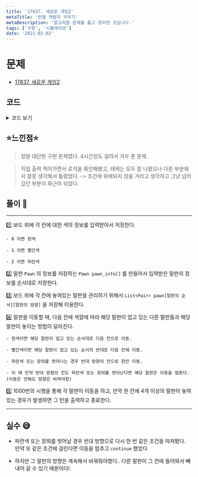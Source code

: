 ```yaml
---
title: '17837. 새로운 게임2'
metaTitle: '만렙 개발자 키우기'
metaDescription: '알고리즘 문제를 풀고 정리한 곳입니다.'
tags: ['구현', '시뮬레이션']
date: '2021-02-02'
---
```


# 문제
- [17837. 새로운 게임2](https://www.acmicpc.net/problem/17837)

## 코드

<details><summary> 코드 보기 </summary>

``` java
import java.io.BufferedReader;
import java.io.IOException;
import java.io.InputStreamReader;
import java.util.*;

class Pair{
    int id, d;

    public Pair(int id, int d) {
        this.id = id;
        this.d = d;
    }
}
class Pawn{
    int x, y, d;

    public Pawn(int x, int y, int d) {
        this.x = x;
        this.y = y;
        this.d = d;
    }
}

public class Q17837 {
    static int n, k, board[][], dx[] = {0, 0, 0, -1, 1}, dy[] = {0, 1, -1, 0, 0};
    static List<Pair> pawn[][]; // 말의 순서, 방향 저장
    static Pawn pawn_info[]; // 말의 정보 저장
    public static void main(String[] args) throws IOException {
        init();
        solution();
    }

    private static void solution() {
        for (int turn = 1; turn <= 1000; turn++) {
            //System.out.println("------ Turn " + turn + " ------");
            for (int i = 1; i <= k; i++) {
                Pawn here = pawn_info[i];
                List<Pair> from = pawn[here.x][here.y];
                int nx = here.x + dx[here.d], ny = here.y + dy[here.d];

                if(!isBorder(nx, ny) || board[nx][ny] == 2){ // out of bound or blue
                    nx = here.x - dx[here.d]; ny = here.y - dy[here.d];
                    if(here.d == 1) here.d = 2;
                    else if(here.d == 2) here.d = 1;
                    else if(here.d == 3) here.d = 4;
                    else if(here.d == 4) here.d = 3;
                    for (int j = 0; j < from.size(); j++) {
                        Pair p = from.get(j);
                        if(p.id == i) p.d = here.d;
                    }
                    if(!isBorder(nx, ny) || board[nx][ny] == 2) continue;
                    here.x = nx; here.y = ny;
                }
                here.x = nx; here.y = ny;

                List<Pair> there = pawn[nx][ny];

                if(board[nx][ny] == 0) { // white
                    boolean flag = false;
                    for(int j = 0; j< from.size();){
                        Pair p = from.get(j);
                        if(p.id == i) flag =true;
                        if(!flag) {
                            ++j;
                            continue;
                        }
                        pawn_info[p.id].x = nx;
                        pawn_info[p.id].y = ny;
                        pawn_info[p.id].d = p.d;
                        there.add(p);
                        from.remove(j);
                    }
                }
                else if(board[nx][ny] == 1) { // red
                    boolean flag = false;
                    for (int j = from.size() - 1; j >= 0 ; --j) {
                        if(flag) continue;
                        Pair p = from.get(j);
                        if(p.id == i) flag = true;
                        pawn_info[p.id].x = nx;
                        pawn_info[p.id].y = ny;
                        pawn_info[p.id].d = p.d;
                        there.add(p);
                        from.remove(j);
                    }
                }
                if(there.size() >= 4){
                    System.out.println(turn);
                    return;
                }
                /*System.out.println("------ " + i + " move ------");
                for (int idx = 1; idx <= n; idx++) {
                    for (int j = 1; j <= n; j++) {
                        System.out.printf("%c", '(');
                        for (int l = 0; l < pawn[idx][j].size(); l++) {
                            System.out.print(pawn[idx][j].get(l).id + ",");
                        }
                        System.out.printf("%-4c", ')');
                    }
                    System.out.println();
                }
                System.out.println();*/
            }
            for (int i = 1; i <= k; i++) {
                Pawn p = pawn_info[i];
                if(pawn[p.x][p.y].size() >= 4){
                    System.out.println(turn);
                    return;
                }
            }
            /*System.out.println("------ 현재까지 방향 ------");
            for (int i = 1; i <= k; i++) {
                System.out.println(i + " : " + pawn_info[i].d);
            }
            System.out.println("--------------------");*/
        }
        System.out.println(-1);
    }


    private static boolean isBorder(int x, int y) {
        return (x >= 1 && x <= n && y >= 1 & y <= n);
    }

    static void init() throws IOException {
        BufferedReader br = new BufferedReader(new InputStreamReader(System.in));
        StringTokenizer st = new StringTokenizer(br.readLine());
        n = Integer.parseInt(st.nextToken());
        k = Integer.parseInt(st.nextToken());
        board = new int[n + 1][n + 1]; pawn = new List[n + 1][n + 1]; pawn_info = new Pawn[k + 1];
        for (int i = 1; i <= n; i++) {
            st = new StringTokenizer(br.readLine());
            for (int j = 1; j <= n; j++) {
                board[i][j] = Integer.parseInt(st.nextToken());
                pawn[i][j] = new ArrayList<>();
            }
        }
        for (int i = 1; i <= k; i++) {
            st = new StringTokenizer(br.readLine());
            int x = Integer.parseInt(st.nextToken());
            int y = Integer.parseInt(st.nextToken());
            int d = Integer.parseInt(st.nextToken());
            Pawn p = new Pawn(x, y, d);
            pawn_info[i] = p;
            pawn[x][y].add(new Pair(i, d));
        }
    }
}
/*
4 4
1 1 1 1
1 1 1 1
1 1 1 1
1 1 1 1
1 1 1
2 1 3
1 2 2
1 3 2
 */
```

</details>

## ⭐️느낀점⭐️
> 정말 대단한 구현 문제였다. 4시간정도 걸려서 겨우 푼 문제.

> 직접 출력 찍어가면서 로직을 확인해봤고, 테케는 모두 잘 나왔으나 다른 부분에서 잘못 생각해서 틀렸었다. -> 조건에 위배되지 않을 거라고 생각하고 그냥 넘어갔던 부분이 화근이 되었다.

## 풀이 📣
<hr/>

1️⃣ 보드 위에 각 칸에 대한 색의 정보를 입력받아서 저장한다.

    - 0 이면 흰색

    - 1 이면 빨간색

    - 2 이면 파란색

2️⃣ 말판 `Pawn` 의 정보를 저장하는 `Pawn pawn_info[]` 를 만들어서 입력받은 말판의 정보를 순서대로 저장한다.



3️⃣ 보드 위에 각 칸에 놓여있는 말판을 관리하기 위해서 `List<Pair> pawn[말판의 순서][말판의 방향]` 을 저장해 이용한다.



4️⃣ 말판을 이동할 때, 다음 칸에 색깔에 따라 해당 말판이 업고 있는 다른 말판들과 해당 말판이 놓이는 방법이 달라진다.

    - 흰색이면 해당 말판이 업고 있는 순서대로 다음 칸으로 이동.

    - 빨간색이면 해당 말판이 업고 있는 순서의 반대로 다음 칸에 이동.

    - 파란색 또는 장외를 벗어나는 경우 반대 방향의 칸으로 한칸 이동.

    - 이 때 만약 반대 방향의 칸도 파란색 또는 장외를 벗어난다면 해당 말판은 이동을 멈춘다. (이동은 안해도 방향은 바껴야함)


5️⃣ 1000번의 시행을 통해 각 말판이 이동을 하고, 만약 한 칸에 4개 이상의 말판이 놓여 있는 경우가 발생하면 그 턴을 출력하고 종료한다.


<hr/>

## 실수 😅
- 파란색 또는 장외를 벗어날 경우 반대 방향으로 다시 한 번 같은 조건을 따져봤다. 만약 또 같은 조건에 걸린다면 이동을 멈추고 `continue` 했었다


- 하지만 그 말판의 방향은 계속해서 바꿔줘야했다.. 다른 말판이 그 칸에 들어와서 빼내어 갈 수 있기 때문이다!.
